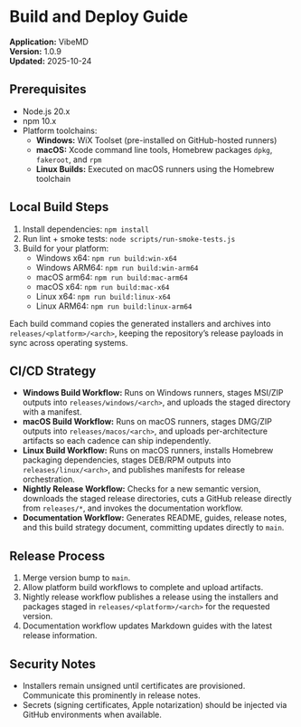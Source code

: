 # Build and Deploy Guide

**Application:** VibeMD  
**Version:** 1.0.9  
**Updated:** 2025-10-24

## Prerequisites

- Node.js 20.x
- npm 10.x
- Platform toolchains:
  - **Windows:** WiX Toolset (pre-installed on GitHub-hosted runners)
  - **macOS:** Xcode command line tools, Homebrew packages `dpkg`, `fakeroot`, and `rpm`
  - **Linux Builds:** Executed on macOS runners using the Homebrew toolchain

## Local Build Steps

1. Install dependencies: `npm install`
2. Run lint + smoke tests: `node scripts/run-smoke-tests.js`
3. Build for your platform:
   - Windows x64: `npm run build:win-x64`
   - Windows ARM64: `npm run build:win-arm64`
   - macOS arm64: `npm run build:mac-arm64`
   - macOS x64: `npm run build:mac-x64`
   - Linux x64: `npm run build:linux-x64`
   - Linux ARM64: `npm run build:linux-arm64`

Each build command copies the generated installers and archives into `releases/<platform>/<arch>`, keeping the repository’s release payloads in sync across operating systems.

## CI/CD Strategy

- **Windows Build Workflow:** Runs on Windows runners, stages MSI/ZIP outputs into `releases/windows/<arch>`, and uploads the staged directory with a manifest.
- **macOS Build Workflow:** Runs on macOS runners, stages DMG/ZIP outputs into `releases/macos/<arch>`, and uploads per-architecture artifacts so each cadence can ship independently.
- **Linux Build Workflow:** Runs on macOS runners, installs Homebrew packaging dependencies, stages DEB/RPM outputs into `releases/linux/<arch>`, and publishes manifests for release orchestration.
- **Nightly Release Workflow:** Checks for a new semantic version, downloads the staged release directories, cuts a GitHub release directly from `releases/*`, and invokes the documentation workflow.
- **Documentation Workflow:** Generates README, guides, release notes, and this build strategy document, committing updates directly to `main`.

## Release Process

1. Merge version bump to `main`.
2. Allow platform build workflows to complete and upload artifacts.
3. Nightly release workflow publishes a release using the installers and packages staged in `releases/<platform>/<arch>` for the requested version.
4. Documentation workflow updates Markdown guides with the latest release information.

## Security Notes

- Installers remain unsigned until certificates are provisioned. Communicate this prominently in release notes.
- Secrets (signing certificates, Apple notarization) should be injected via GitHub environments when available.

